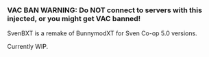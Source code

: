 ### VAC BAN WARNING: Do NOT connect to servers with this injected, or you might get VAC banned!

SvenBXT is a remake of BunnymodXT for Sven Co-op 5.0 versions.

Currently WIP.
